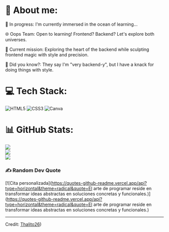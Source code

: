 # 💫 About me:
🚀 In progress: I'm currently immersed in the ocean of learning...<br>

🌐 Oops Team: Open to learning! Frontend? Backend? Let's explore both universes.<br>

📘 Current mission: Exploring the heart of the backend while sculpting frontend magic with style and precision.<br>

🌟 Did you know?: They say I'm "very backend-y", but I have a knack for doing things with style.



# 💻 Tech Stack:
![HTML5](https://img.shields.io/badge/html5-%23E34F26.svg?style=for-the-badge&logo=html5&logoColor=white) 
![CSS3](https://img.shields.io/badge/react-%2320232a.svg?style=for-the-badge&logo=react&logoColor=%2361DAFB) 
![Canva](https://img.shields.io/badge/Canva-%2300C4CC.svg?style=for-the-badge&logo=Canva&logoColor=white) 

# 📊 GitHub Stats:
![](https://github-readme-stats.vercel.app/api?username=Aneal07&theme=dark&hide_border=false&include_all_commits=false&count_private=false)<br/>
![](https://github-readme-streak-stats.herokuapp.com/?user=Aneal07&theme=dark&hide_border=false)<br/>
![](https://github-readme-stats.vercel.app/api/top-langs/?username=Aneal07&theme=dark&hide_border=false&include_all_commits=false&count_private=false&layout=compact)


### ✍️ Random Dev Quote
[![Cita personalizada](https://quotes-github-readme.vercel.app/api?type=horizontal&theme=radical&quote=El arte de programar reside en transformar ideas abstractas en soluciones concretas y funcionales.)](https://quotes-github-readme.vercel.app/api?type=horizontal&theme=radical&quote=El arte de programar reside en transformar ideas abstractas en soluciones concretas y funcionales.)

------

Credit: [Thalito26](https://github.com/thalito26))
